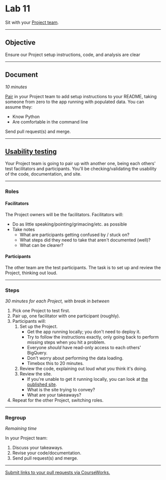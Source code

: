 # Lab 11

Sit with your [Project team](../docs/project_teams.csv).

---

## Objective

Ensure our Project setup instructions, code, and analysis are clear

---

## Document

_10 minutes_

[Pair](../docs/pairing.md) in your Project team to add setup instructions to your README, taking someone from zero to the app running with populated data. You can assume they:

- Know Python
- Are comfortable in the command line

Send pull request(s) and merge.

---

## [Usability testing](https://www.nngroup.com/articles/usability-testing-101/)

Your Project team is going to pair up with another one, being each others' test facilitators and participants. You'll be checking/validating the usability of the code, documentation, and site.

---

### Roles

#### Facilitators

The Project owners will be the facilitators. Facilitators will:

- Do as little speaking/pointing/grimacing/etc. as possible
- Take notes
  - What are participants getting confused by / stuck on?
  - What steps did they need to take that aren't documented (well)?
  - What can be clearer?

#### Participants

The other team are the test participants. The task is to set up and review the Project, thinking out loud.

---

### Steps

_30 minutes for each Project, with break in between_

1. Pick one Project to test first.
1. Pair up, one facilitator with one participant (roughly).
1. Participants will:
   1. Set up the Project.
      - Get the app running locally; you don't need to deploy it.
      - Try to follow the instructions exactly, only going back to perform missing steps when you hit a problem.
      - Everyone _should_ have read-only access to each others' BigQuery.
      - Don't worry about performing the data loading.
      - Timebox this to 20 minutes.
   1. Review the code, explaining out loud what you think it's doing.
   1. Review the site.
      - If you're unable to get it running locally, you can look at [the published site](../docs/project_teams.csv).
      - What is the site trying to convey?
      - What are your takeaways?
1. Repeat for the other Project, switching roles.

---

### Regroup

_Remaining time_

In your Project team:

1. Discuss your takeaways.
1. Revise your code/documentation.
1. Send pull request(s) and merge.

---

[Submit links to your pull requests via CourseWorks.](https://courseworks2.columbia.edu/courses/210480/assignments)
